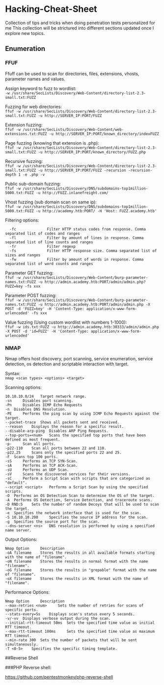 # Hacking-Cheat-Sheet
Collection of tips and tricks when doing penetration tests personalized for me
This collection will be strictured into different sections updated once I explore new topics.

## Enumeration

### FFUF

Ffuff can be used to scan for directories, files, extensions, vhosts, parameter names and values. 

Assign keyword to fuzz to wordlist:<br>
`-w /usr/share/SecLists/Discovery/Web-Content/directory-list-2.3-small.txt:FUZZ`

Fuzzing for web directories:<br>
`ffuf -w /usr/share/SecLists/Discovery/Web-Content/directory-list-2.3-small.txt:FUZZ -u http://SERVER_IP:PORT/FUZZ`

Extension fuzzing: <br>
`ffuf -w /usr/share/SecLists/Discovery/Web-Content/web-extensions.txt:FUZZ -u http://SERVER_IP:PORT/known_directory/indexFUZZ`

Page fuzzing (knowing that extension is .php): <br>
`ffuf -w /usr/share/SecLists/Discovery/Web-Content/directory-list-2.3-small.txt:FUZZ -u http://SERVER_IP:PORT/known_directory/FUZZ.php`

Recursive fuzzing: <br>
`ffuf -w /usr/share/SecLists/Discovery/Web-Content/directory-list-2.3-small.txt:FUZZ -u http://SERVER_IP:PORT/FUZZ -recursion -recursion-depth 1 -e .php -v`

Public sub-domain fuzzing: <br>
`ffuf -w /usr/share/SecLists/Discovery/DNS/subdomains-top1million-5000.txt:FUZZ -u http://FUZZ.inlanefreight.com/`

Vhost fuzzing (sub domain scan on same ip):<br>
`ffuf -w /usr/share/SecLists/Discovery/DNS/subdomains-top1million-5000.txt:FUZZ -u http://academy.htb:PORT/ -H 'Host: FUZZ.academy.htb'`

Filtering options:
```
  -fc              Filter HTTP status codes from response. Comma separated list of codes and ranges
  -fl              Filter by amount of lines in response. Comma separated list of line counts and ranges
  -fr              Filter regexp
  -fs              Filter HTTP response size. Comma separated list of sizes and ranges
  -fw              Filter by amount of words in response. Comma separated list of word counts and ranges
```
Parameter GET fuzzing:<br>
`ffuf -w /usr/share/SecLists/Discovery/Web-Content/burp-parameter-names.txt:FUZZ -u http://admin.academy.htb:PORT/admin/admin.php?FUZZ=key -fs xxx`

Parameter POST fuzzing:<br>
`ffuf -w /usr/share/SecLists/Discovery/Web-Content/burp-parameter-names.txt:FUZZ -u http://admin.academy.htb:PORT/admin/admin.php -X POST -d 'FUZZ=key' -H 'Content-Type: application/x-www-form-urlencoded' -fs xxx`

Value fuzzing (Using custom wordlist with numbers 1-1000): <br>
`ffuf -w ids.txt:FUZZ -u http://admin.academy.htb:30333/admin/admin.php -X POST -d 'id=FUZZ' -H 'Content-Type: application/x-www-form-urlencoded'`

### NMAP

Nmap offers host discovery, port scanning, service enumeration, service detection, os detection and scriptable interaction with target. 

Syntax:<br>
`nmap <scan types> <options> <target>`

Scanning options:
```
10.10.10.0/24 	Target network range.
-sn 	Disables port scanning.
-Pn 	Disables ICMP Echo Requests
-n 	Disables DNS Resolution.
-PE 	Performs the ping scan by using ICMP Echo Requests against the target.
--packet-trace 	Shows all packets sent and received.
--reason 	Displays the reason for a specific result.
--disable-arp-ping 	Disables ARP Ping Requests.
--top-ports=<num> 	Scans the specified top ports that have been defined as most frequent.
-p- 	Scan all ports.
-p22-110 	Scan all ports between 22 and 110.
-p22,25 	Scans only the specified ports 22 and 25.
-F 	Scans top 100 ports.
-sS 	Performs an TCP SYN-Scan.
-sA 	Performs an TCP ACK-Scan.
-sU 	Performs an UDP Scan.
-sV 	Scans the discovered services for their versions.
-sC 	Perform a Script Scan with scripts that are categorized as "default".
--script <script> 	Performs a Script Scan by using the specified scripts.
-O 	Performs an OS Detection Scan to determine the OS of the target.
-A 	Performs OS Detection, Service Detection, and traceroute scans.
-D RND:5 	Sets the number of random Decoys that will be used to scan the target.
-e 	Specifies the network interface that is used for the scan.
-S 10.10.10.200 	Specifies the source IP address for the scan.
-g 	Specifies the source port for the scan.
--dns-server <ns> 	DNS resolution is performed by using a specified name server.
```
Output Options:
```
Nmap Option 	Description
-oA filename 	Stores the results in all available formats starting with the name of "filename".
-oN filename 	Stores the results in normal format with the name "filename".
-oG filename 	Stores the results in "grepable" format with the name of "filename".
-oX filename 	Stores the results in XML format with the name of "filename".
```
Performance Options:
```
Nmap Option 	Description
--max-retries <num> 	Sets the number of retries for scans of specific ports.
--stats-every=5s 	Displays scan's status every 5 seconds.
-v/-vv 	Displays verbose output during the scan.
--initial-rtt-timeout 50ms 	Sets the specified time value as initial RTT timeout.
--max-rtt-timeout 100ms 	Sets the specified time value as maximum RTT timeout.
--min-rate 300 	Sets the number of packets that will be sent simultaneously.
-T <0-5> 	Specifies the specific timing template.
```


##Reverse Shell

###PHP Reverse shell:

https://github.com/pentestmonkey/php-reverse-shell



